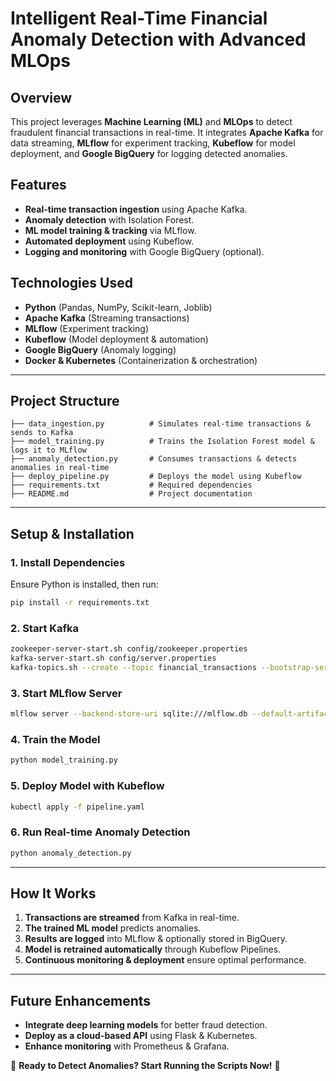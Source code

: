 # Intelligent Real-Time Financial Anomaly Detection with Advanced MLOps

## Overview
This project leverages **Machine Learning (ML)** and **MLOps** to detect fraudulent financial transactions in real-time. It integrates **Apache Kafka** for data streaming, **MLflow** for experiment tracking, **Kubeflow** for model deployment, and **Google BigQuery** for logging detected anomalies.

## Features
- **Real-time transaction ingestion** using Apache Kafka.
- **Anomaly detection** with Isolation Forest.
- **ML model training & tracking** via MLflow.
- **Automated deployment** using Kubeflow.
- **Logging and monitoring** with Google BigQuery (optional).

## Technologies Used
- **Python** (Pandas, NumPy, Scikit-learn, Joblib)
- **Apache Kafka** (Streaming transactions)
- **MLflow** (Experiment tracking)
- **Kubeflow** (Model deployment & automation)
- **Google BigQuery** (Anomaly logging)
- **Docker & Kubernetes** (Containerization & orchestration)

---

## Project Structure
```
├── data_ingestion.py          # Simulates real-time transactions & sends to Kafka
├── model_training.py          # Trains the Isolation Forest model & logs it to MLflow
├── anomaly_detection.py       # Consumes transactions & detects anomalies in real-time
├── deploy_pipeline.py         # Deploys the model using Kubeflow
├── requirements.txt           # Required dependencies
├── README.md                  # Project documentation
```

---

## Setup & Installation

### 1. Install Dependencies
Ensure Python is installed, then run:
```bash
pip install -r requirements.txt
```

### 2. Start Kafka
```bash
zookeeper-server-start.sh config/zookeeper.properties
kafka-server-start.sh config/server.properties
kafka-topics.sh --create --topic financial_transactions --bootstrap-server localhost:9092
```

### 3. Start MLflow Server
```bash
mlflow server --backend-store-uri sqlite:///mlflow.db --default-artifact-root ./mlruns --host 0.0.0.0 --port 5000
```

### 4. Train the Model
```bash
python model_training.py
```

### 5. Deploy Model with Kubeflow
```bash
kubectl apply -f pipeline.yaml
```

### 6. Run Real-time Anomaly Detection
```bash
python anomaly_detection.py
```

---

## How It Works
1. **Transactions are streamed** from Kafka in real-time.
2. **The trained ML model** predicts anomalies.
3. **Results are logged** into MLflow & optionally stored in BigQuery.
4. **Model is retrained automatically** through Kubeflow Pipelines.
5. **Continuous monitoring & deployment** ensure optimal performance.

---

## Future Enhancements
- **Integrate deep learning models** for better fraud detection.
- **Deploy as a cloud-based API** using Flask & Kubernetes.
- **Enhance monitoring** with Prometheus & Grafana.

🚀 **Ready to Detect Anomalies? Start Running the Scripts Now!** 🚀

